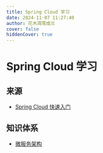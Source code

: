 ```yaml
---
title: Spring Cloud 学习
date: 2024-11-07 11:27:40
author: 花木凋零成兰
cover: false
hiddenCover: true
---
```


# Spring Cloud 学习

## 来源

- [Spring Cloud 快速入门](https://www.bilibili.com/video/BV1GK4y1F7DF?t=65.1)

## 知识体系

 - [微服务架构](./微服务架构.md)

